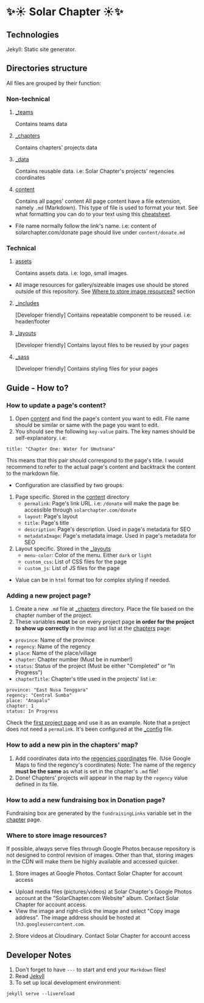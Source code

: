 ✨☀️ Solar Chapter ☀️✨
===

## Technologies
Jekyll: Static site generator.

## Directories structure
All files are grouped by their function:
### Non-technical
1. [_teams](/_teams)

    Contains teams data
2. [_chapters](/_chapters)

    Contains chapters' projects data
3. [_data](/_data)

    Contains reusable data. i.e: Solar Chapter's projects' regencies coordinates
4. [content](/content)

    Contains all pages' content
All page content have a file extension, namely `.md` (Markdown). This type of file is used to format your text. See what formatting you can do to your text using this [cheatsheet](https://www.markdownguide.org/cheat-sheet/).
- File name normally follow the link's name. i.e: content of solarchapter.com/donate page should live under `content/donate.md`

### Technical
1. [assets](/assets)

    Contains assets data. i.e: logo, small images.
- All image resources for gallery/sizeable images use should be stored outside of this repository. See [Where to store image resources?](#where-to-store-image-resources) section
2. [_includes](/_includes)

    [Developer friendly] Contains repeatable component to be reused. i.e: header/footer
3. [_layouts](/_layouts)

    [Developer friendly] Contains layout files to be reused by your pages
4. [_sass](/_sass)

    [Developer friendly] Contains styling files for your pages

## Guide - How to?
### How to update a page's content?
1. Open [content](/content) and find the page's content you want to edit. File name should be similar or same with the page you want to edit.
2. You should see the following `key-value` pairs. The key names should be self-explanatory.
i.e:
```
title: "Chapter One: Water for Umutnana"
```
This means that this pair should correspond to the page's title. I would recommend to refer to the actual page's content and backtrack the content to the markdown file.
- Configuration are classified by two groups:
1. Page specific. Stored in the [content](/content) directory
    - `permalink`: Page's link URL. i.e: `/donate` will make the page be accessible through `solarchapter.com/donate`
    - `layout`: Page's layout
    - `title`: Page's title
    - `description`: Page's description. Used in page's metadata for SEO
    - `metadataImage`: Page's metadata image. Used in page's metadata for SEO
2. Layout specific. Stored in the [_layouts](/_layouts)
    - `menu-color`: Color of the menu. Either `dark` or `light`
    - `custom_css`: List of CSS files for the page
    - `custom_js`: List of JS files for the page
- Value can be in `html` format too for complex styling if needed.

### Adding a new project page?
1. Create a new `.md` file at [_chapters](/chapters) directory. Place the file based on the chapter number of the project.
2. These variables **must** be on every project page **in order for the project to show up correctly** in the map and list at the [chapters](/content/chapters) page:
- `province`: Name of the province
- `regency`: Name of the regency
- `place`: Name of the place/village
- `chapter`: Chapter number (Must be in number!)
- `status`: Status of the project (Must be either "Completed" or "In Progress")
- `chapterTitle`: Chapter's title used in the projects' list
i.e: 
```
province: "East Nusa Tenggara"
regency: "Central Sumba"
place: "Anapalu"
chapter: 1
status: In Progress
```
Check the [first project page](/_chapters/one/water-for-umutnana.md) and use it as an example. Note that a project does not need a `permalink`. It's been configured at the [_config](/_config.yml) file.

### How to add a new pin in the chapters' map?
1. Add coordinates data into the [regencies coordinates](/_data/regencies_coordinates.yml) file. (Use Google Maps to find the regency's coordinates)
Note: The name of the regency **must be the same** as what is set in the chapter's `.md` file!
2. Done! Chapters' projects will appear in the map by the `regency` value defined in its file.

### How to add a new fundraising box in Donation page?
Fundraising box are generated by the `fundraisingLinks` variable set in the [chapter](_chapters) page.

### <a id="where-to-store-image-resources"></a>Where to store image resources?
If possible, always serve files through Google Photos because repository is not designed to control revision of images. Other than that, storing images in the CDN will make them be highly available and accessed quicker.
1. Store images at Google Photos. Contact Solar Chapter for account access
- Upload media files (pictures/videos) at Solar Chapter's Google Photos account at the "SolarChapter.com Website" album. Contact Solar Chapter for account access.
- View the image and right-click the image and select "Copy image address". The image address should be hosted at `lh3.googleusercontent.com`.
2. Store videos at Cloudinary. Contact Solar Chapter for account access 

## Developer Notes
1. Don't forget to have `---` to start and end your `Markdown` files!
2. Read [Jekyll](https://jekyllrb.com/)
3. To set up local development environment:
```
jekyll serve --livereload
```
